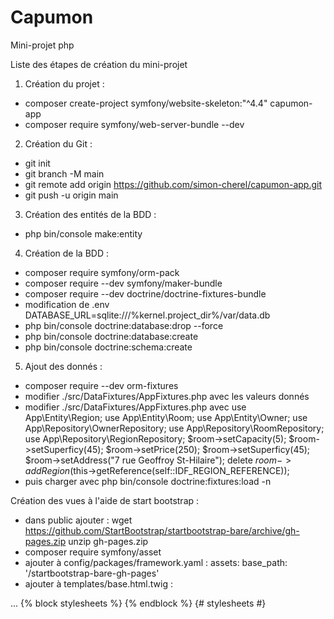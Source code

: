 # Capumon
Mini-projet php

Liste des étapes de création du mini-projet

1. Création du projet :
- composer create-project symfony/website-skeleton:"^4.4" capumon-app
- composer require symfony/web-server-bundle --dev

2. Création du Git :
- git init
- git branch -M main
- git remote add origin https://github.com/simon-cherel/capumon-app.git
- git push -u origin main

3. Création des entités de la BDD :
- php bin/console make:entity

4. Création de la BDD :
- composer require symfony/orm-pack
- composer require --dev symfony/maker-bundle
- composer require --dev doctrine/doctrine-fixtures-bundle
- modification de .env DATABASE_URL=sqlite:///%kernel.project_dir%/var/data.db
- php bin/console doctrine:database:drop --force
- php bin/console doctrine:database:create
- php bin/console doctrine:schema:create

5. Ajout des donnés :
- composer require --dev orm-fixtures
- modifier ./src/DataFixtures/AppFixtures.php avec les valeurs donnés
- modifier ./src/DataFixtures/AppFixtures.php avec
use App\Entity\Region;
use App\Entity\Room;
use App\Entity\Owner;
use App\Repository\OwnerRepository;
use App\Repository\RoomRepository;
use App\Repository\RegionRepository;
$room->setCapacity(5);
$room->setSuperficy(45);
$room->setPrice(250);
$room->setSuperficy(45);
$room->setAddress("7 rue Geoffroy St-Hilaire");
delete  $room->addRegion($this->getReference(self::IDF_REGION_REFERENCE));
- puis charger avec php bin/console doctrine:fixtures:load -n

Création des vues à l'aide de start bootstrap :
- dans public ajouter :
wget https://github.com/StartBootstrap/startbootstrap-bare/archive/gh-pages.zip
unzip gh-pages.zip
- composer require symfony/asset
- ajouter à config/packages/framework.yaml :
assets:
        base_path: '/startbootstrap-bare-gh-pages'
- ajouter à templates/base.html.twig :
<!DOCTYPE html>
<html>
    <head>
      ...
      {% block stylesheets %}
        <!-- Core theme CSS (includes Bootstrap)-->
        <link href="{{ asset('css/styles.css') }}" rel="stylesheet">
      {% endblock %} {# stylesheets #}
    </head>
